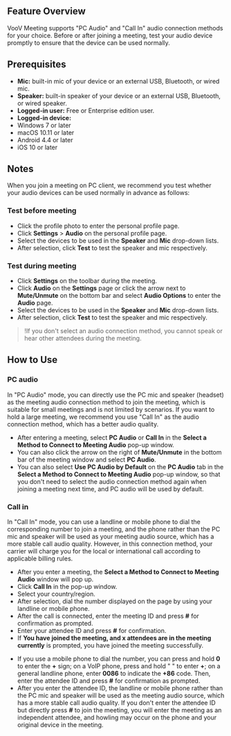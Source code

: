 

## Feature Overview

VooV Meeting supports "PC Audio" and "Call In" audio connection methods for your choice. Before or after joining a meeting, test your audio device promptly to ensure that the device can be used normally.

## Prerequisites
- **Mic:** built-in mic of your device or an external USB, Bluetooth, or wired mic.
- **Speaker:** built-in speaker of your device or an external USB, Bluetooth, or wired speaker.
- **Logged-in user:** Free or Enterprise edition user.
- **Logged-in device:**
 - Windows 7 or later
 - macOS 10.11 or later
 - Android 4.4 or later
 - iOS 10 or later

## Notes
When you join a meeting on PC client, we recommend you test whether your audio devices can be used normally in advance as follows:

### Test before meeting
- Click the profile photo to enter the personal profile page.
- Click **Settings** > **Audio** on the personal profile page.
- Select the devices to be used in the **Speaker** and **Mic** drop-down lists.
- After selection, click **Test** to test the speaker and mic respectively.

### Test during meeting
- Click **Settings** on the toolbar during the meeting.
- Click **Audio** on the **Settings** page or click the arrow next to **Mute/Unmute** on the bottom bar and select **Audio Options** to enter the **Audio** page.
- Select the devices to be used in the **Speaker** and **Mic** drop-down lists.
- After selection, click **Test** to test the speaker and mic respectively.
>!If you don't select an audio connection method, you cannot speak or hear other attendees during the meeting.

## How to Use
### PC audio
In "PC Audio" mode, you can directly use the PC mic and speaker (headset) as the meeting audio connection method to join the meeting, which is suitable for small meetings and is not limited by scenarios. If you want to hold a large meeting, we recommend you use "Call In" as the audio connection method, which has a better audio quality.
- After entering a meeting, select **PC Audio** or **Call In** in the **Select a Method to Connect to Meeting Audio** pop-up window.
- You can also click the arrow on the right of **Mute/Unmute** in the bottom bar of the meeting window and select **PC Audio**.
- You can also select **Use PC Audio by Default** on the **PC Audio** tab in the **Select a Method to Connect to Meeting Audio** pop-up window, so that you don't need to select the audio connection method again when joining a meeting next time, and PC audio will be used by default.

### Call in
In "Call In" mode, you can use a landline or mobile phone to dial the corresponding number to join a meeting, and the phone rather than the PC mic and speaker will be used as your meeting audio source, which has a more stable call audio quality. However, in this connection method, your carrier will charge you for the local or international call according to applicable billing rules.
- After you enter a meeting, the **Select a Method to Connect to Meeting Audio** window will pop up.
- Click **Call In** in the pop-up window.
- Select your country/region.
- After selection, dial the number displayed on the page by using your landline or mobile phone.
- After the call is connected, enter the meeting ID and press **#** for confirmation as prompted.
- Enter your attendee ID and press **#** for confirmation.
- If **You have joined the meeting, and x attendees are in the meeting currently** is prompted, you have joined the meeting successfully.

>
- If you use a mobile phone to dial the number, you can press and hold **0** to enter the **+** sign; on a VoIP phone, press and hold " " to enter **+**; on a general landline phone, enter **0086** to indicate the **+86** code. Then, enter the attendee ID and press **#** for confirmation as prompted.
- After you enter the attendee ID, the landline or mobile phone rather than the PC mic and speaker will be used as the meeting audio source, which has a more stable call audio quality. If you don't enter the attendee ID but directly press **#** to join the meeting, you will enter the meeting as an independent attendee, and howling may occur on the phone and your original device in the meeting.
